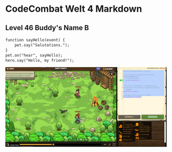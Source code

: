 # CodeCombat Welt 4 Markdown
## Level 46 Buddy's Name B
```
function sayHello(event) {
    pet.say("Salutations.");
}
pet.on("hear", sayHello);
hero.say("Hello, my friend!");
```
![alt text](image-137.png)